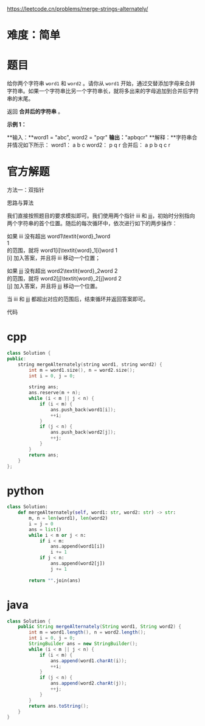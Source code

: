 https://leetcode.cn/problems/merge-strings-alternately/
# 难度：简单

# 题目
给你两个字符串 `word1` 和 `word2` 。请你从 `word1` 开始，通过交替添加字母来合并字符串。如果一个字符串比另一个字符串长，就将多出来的字母追加到合并后字符串的末尾。

返回 **合并后的字符串** 。

**示例 1：**

**输入：**word1 = "abc", word2 = "pqr"
**输出：**"apbqcr"
**解释：**字符串合并情况如下所示：
word1：  a   b   c
word2：    p   q   r
合并后：  a p b q c r

# 官方解题
方法一：双指针

思路与算法

我们直接按照题目的要求模拟即可。我们使用两个指针 iii 和 jjj，初始时分别指向两个字符串的首个位置。随后的每次循环中，依次进行如下的两步操作：

如果 iii 没有超出 word1\textit{word}_1word  
1
​	
  的范围，就将 word1[i]\textit{word}_1[i]word 
1
​	
 [i] 加入答案，并且将 iii 移动一个位置；

如果 jjj 没有超出 word2\textit{word}_2word 
2
​	
  的范围，就将 word2[j]\textit{word}_2[j]word 
2
​	
 [j] 加入答案，并且将 jjj 移动一个位置。

当 iii 和 jjj 都超出对应的范围后，结束循环并返回答案即可。

代码
# cpp
```cpp
class Solution {
public:
    string mergeAlternately(string word1, string word2) {
        int m = word1.size(), n = word2.size();
        int i = 0, j = 0;
        
        string ans;
        ans.reserve(m + n);
        while (i < m || j < n) {
            if (i < m) {
                ans.push_back(word1[i]);
                ++i;
            }
            if (j < n) {
                ans.push_back(word2[j]);
                ++j;
            }
        }
        return ans;
    }
};


```

# python
```python
class Solution:
    def mergeAlternately(self, word1: str, word2: str) -> str:
        m, n = len(word1), len(word2)
        i = j = 0
        ans = list()
        while i < m or j < n:
            if i < m:
                ans.append(word1[i])
                i += 1
            if j < n:
                ans.append(word2[j])
                j += 1
        
        return "".join(ans)


```

# java
```java
class Solution {
    public String mergeAlternately(String word1, String word2) {
        int m = word1.length(), n = word2.length();
        int i = 0, j = 0;
        StringBuilder ans = new StringBuilder();
        while (i < m || j < n) {
            if (i < m) {
                ans.append(word1.charAt(i));
                ++i;
            }
            if (j < n) {
                ans.append(word2.charAt(j));
                ++j;
            }
        }
        return ans.toString();
    }
}

```